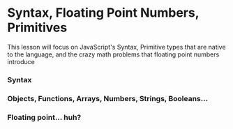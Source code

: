 # Syntax, Floating Point Numbers, Primitives

This lesson will focus on JavaScript's Syntax, Primitive types that are
native to the language, and the crazy math problems that floating point numbers introduce


### Syntax


### Objects, Functions, Arrays, Numbers, Strings, Booleans...


### Floating point... huh?

